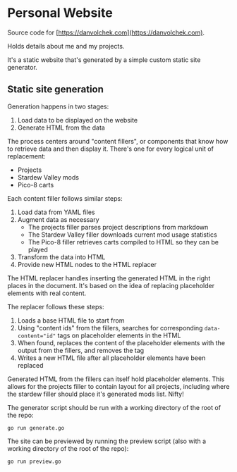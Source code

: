 # Personal Website

Source code for [https://danvolchek.com](https://danvolchek.com).

Holds details about me and my projects.

It's a static website that's generated by a simple custom static site generator.

## Static site generation

Generation happens in two stages:

1. Load data to be displayed on the website
2. Generate HTML from the data

The process centers around "content fillers", or components that know how to retrieve data and then display it.
There's one for every logical unit of replacement:
- Projects
- Stardew Valley mods
- Pico-8 carts

Each content filler follows similar steps:

1. Load data from YAML files
1. Augment data as necessary
    - The projects filler parses project descriptions from markdown
    - The Stardew Valley filler downloads current mod usage statistics
    - The Pico-8 filler retrieves carts compiled to HTML so they can be played
1. Transform the data into HTML
1. Provide new HTML nodes to the HTML replacer

The HTML replacer handles inserting the generated HTML in the right places in the document. It's based on the idea of
replacing placeholder elements with real content.

The replacer follows these steps:

1. Loads a base HTML file to start from
1. Using "content ids" from the fillers, searches for corresponding `data-content="id"` tags on placeholder elements in the HTML
1. When found, replaces the content of the placeholder elements with the output from the fillers, and removes the tag
1. Writes a new HTML file after all placeholder elements have been replaced

Generated HTML from the fillers can itself hold placeholder elements. This allows for the projects filler to contain layout
for all projects, including where the stardew filler should place it's generated mods list. Nifty!

The generator script should be run with a working directory of the root of the repo:
```shell script
go run generate.go
```

The site can be previewed by running the preview script (also with a working directory of the root of the repo):
```shell script
go run preview.go
```
